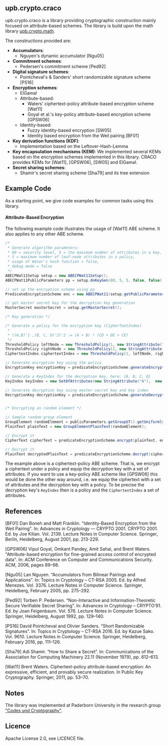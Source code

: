 ## upb.crypto.craco

upb.crypto.craco is a library providing cryptographic construction mainly focused on attribute-based schemes.
The library is build upon the math library [upb.crypto.math](https://github.com/upbcuk/upb.crypto.math).

The constructions provided are:

* **Accumulators**:
    * Nguyen's dynamic accumulator [Ngu05]
* **Commitment schemes**:
    * Pedersen's commitment scheme [Ped92]
* **Digital signature schemes**:
    * Pointcheval's & Sanders' short randomizable signature scheme [PS16]
* **Encryption schemes**:
    * ElGamal
    * Attribute-based:
        * Waters' ciphertext-policy attribute-based encryption scheme [Wat11]
        * Goyal et al.'s key-policy attribute-based encryption scheme [GPSW06]
    * Identity-based:
        * Fuzzy identity-based encryption [SW05]
        * Identity based encryption from the Weil pairing [BF01]
* **Key derivation functions (KDF)**:
    * Implementation based on the Leftover-Hash-Lemma
* **Key encapsulation mechanisms (KEM)**: We implemented several KEMs based on the encryption schemes implemented in this library. CRACO provides KEMs for [Wat11], [GPSW06], [SW05] and ElGamal. 
* **Secret sharing schemes**:
    * Shamir's secret sharing scheme [Sha79] and its tree extension

## Example Code

As a starting point, we give code examples for common tasks using this library.

#### Attribute-Based Encryption

The following example code illustrates the usage of [Wat11] ABE scheme. 
It also applies to any other ABE scheme.

```java
/*
 * Generate algorithm parameters:
 * 80 = security level, 5 = the maximum number of attributes in a key, 
 * 5 = maximum number of leaf-node attributes in a policy,
 * usage of Water's hash function = false,
 * debug mode = false
 */
ABECPWat11Setup setup = new ABECPWat11Setup();
ABECPWat11PublicParameters pp = setup.doKeyGen(80, 5, 5, false, false);

// set up the encryption scheme using pp
PredicateEncryptionScheme enc = new ABECPWat11(setup.getPublicParameters());

// get master secret key for the decryption key generation
MasterSecret masterSecret = setup.getMasterSecret();

/* Key generation */

/* Generate a policy for the encryption key (CipherTextIndex)
 * 
 * ((A,B)'1 ,(B, C, D)'2)'2 := (A + B) * (CD + DE + CE)
 */
ThresholdPolicy leftNode = new ThresholdPolicy(1, new StringAttribute("A"), new StringAttribute("B"));
ThresholdPolicy rightNode = new ThresholdPolicy(2, new StringAttribute("C"), new StringAttribute("D"), new StringAttribute("E"));
CiphertextIndex ciphertextIndex = new ThresholdPolicy(2, leftNode, rightNode);

// Generate encryption key using the policy
EncryptionKey encryptionKey = predicateEncryptionScheme.generateEncryptionKey(ciphertextIndex);

// Generate a KeyIndex for the decryption key, here: {A, B, C, D}
KeyIndex keyIndex = new SetOfAttributes(new StringAttribute("A"),  new StringAttribute("C"), new StringAttribute("D"));

// Generate decryption key using master secret key and key index
DecryptionKey decryptionKey = predicateEncryptionScheme.generateDecryptionKey(masterSecret, keyIndex);


/* Encrypting an random element */

// Sample random group element
GroupElement randomElement = publicParameters.getGroupGT().getUniformlyRandomElement();
PlainText plainText = new GroupElementPlainText(randomElement);

// Encrypt it
CipherText cipherText = predicateEncryptionScheme.encrypt(plainText, encryptionKey);

// Decrypt it
PlainText decryptedPlainText = predicateEncryptionScheme.decrypt(cipherText, decryptionKey);

```

The example above is a ciphertext-policy ABE scheme. That is, we encrypt a ciphertext under a policy and equip the decryption key with a set of attributes.
If you want to use a key-policy ABE scheme like [GPSW06] this would be done the other way around, i.e. we equip the ciphertext with a set of attributes and the decryption key with a policy.
To be precise the decryption key's `KeyIndex` then is a policy and the `CiphertextIndex` a set of attributes.

## References

[BF01] Dan Boneh and Matt Franklin. "Identity-Based Encryption from the Weil Pairing". In: Advances in Cryptology — CRYPTO 2001. CRYPTO 2001. Ed. by Joe Kilian. Vol. 2139. Lecture Notes in Computer Science.  Springer, Berlin, Heidelberg, August 2001, pp. 213-229.

[GPSW06] Vipul Goyal, Omkant Pandey, Amit Sahai, and Brent Waters. "Attribute-based encryption for fine-grained access control of encrypted data". In: ACM Conference on Computer and Communications Security. ACM, 2006, pages 89–98.

[Ngu05] Lan Nguyen. “Accumulators from Bilinear Pairings and Applications”. In: Topics
in Cryptology – CT-RSA 2005. Ed. by Alfred Menezes. Vol. 3376. Lecture Notes in
Computer Science. Springer, Heidelberg, February 2005, pp. 275–292.

[Ped92] Torben P. Pedersen. “Non-Interactive and Information-Theoretic Secure Verifiable
        Secret Sharing”. In: Advances in Cryptology – CRYPTO’91. Ed. by Joan Feigenbaum.
        Vol. 576. Lecture Notes in Computer Science. Springer, Heidelberg, August
        1992, pp. 129–140.

[PS16] David Pointcheval and Olivier Sanders. “Short Randomizable Signatures”. In: Topics
in Cryptology – CT-RSA 2016. Ed. by Kazue Sako. Vol. 9610. Lecture Notes in
Computer Science. Springer, Heidelberg, February 2016, pp. 111–126.

[Sha79] Adi Shamir. “How to Share a Secret”. In: Communications of the Association for
Computing Machinery 22.11 (November 1979), pp. 612–613.

[Wat11] Brent Waters. Ciphertext-policy attribute-based encryption: An
expressive, efficient, and provably secure realization. In Public Key
Cryptography. Springer, 2011, pp. 53–70.

## Notes

The library was implemented at Paderborn University in the research group ["Codes und Cryptography"](https://cs.uni-paderborn.de/en/cuk/).

## Licence
Apache License 2.0, see LICENCE file.